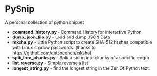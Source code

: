 # PySnip

A personal collection of python snippet

- **command_history.py** - Command History for interactive Python
- **dump_json_file.py** - Load and dump JSON Data
- **mksha.py** - Little Python script to create SHA-512 hashes compatible with Linux shadow passwords. (thanks to <https://github.com/antoncohen/mksha>)
- **split_into_chunks.py** - Split a string into chunks of a specific length
- **list_reverse.py** - Simple reverse a list
- **longest_string.py** - find the longest string in the Zen Of Python text.
